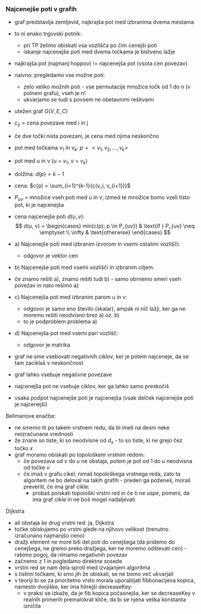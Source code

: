 ### Najcenejše poti v grafih

- graf predstavlja zemljevid, najkrajša pot med izbranima dvema mestama
- to ni enako trgovski potnik:
	- pri TP želimo obiskati vsa vozlišča po čim cenejši poti
	- iskanje najcenejše poti med dvema točkama je bistveno lažje
- najkrajša pot (najmanj hoppov) != najcenejša pot (vsota cen povezav)

- naivno: pregledamo vse možne poti:
	- zelo veliko možnih poti - vse permutacije množice točk od 1 do n (v polnem grafu), vseh je $n!$
	- ukvarjamo se tudi s povsem ne obetavnimi rešitvami

- utežen graf $G(V,E,C)$
- $c_{ij} = \text{cena povezave med i in j}$
- če dve točki nista povezani, je cena med njima neskončno
- pot med točkama $v_1$ in $v_k$: $p = <v_1, v_2, ... , v_k>$
- pot med u in v ($u$ = $v_1$, $v$ = $v_k$)
- dolžina: $d(p) = k-1$
- cena: $c(p) = \sum_{i=1}^{k-1}{c(v_i, v_{i+1})}$
- $P_{uv}$ = množice vseh poti med u in v; izmed te množice bomo vzeli tisto pot, ki je najcenejša
- cena najcenejše poti $d(u,v$):
$$
d(u, v) = 
\begin{cases}  
min(c(p); p \in P_{uv}) & \text{if } P_{uv} \neq \emptyset \\  
\infty & \text{otherwise}  
\end{cases}
$$

- a) Najcenejše poti med izbranim izvorom in vsemi ostalimi vozlišči:
	- odgovor je vektor cen
- b) Najcenejše poti med vsemi vozlišči in izbranim ciljem.
- če znamo rešiti a), znamo rešiti tudi b) - samo obrnemo smeri vseh povezav in nato rešimo a)
- c) Najcenejša pot med izbranim parom u in v:
	- odgovor je samo eno število (skalar), ampak ni nič lažji, ker ga ne moremo rešiti neodvisno brez a) oz. b)
	- to je podproblem problema a)
- d) Najcenejša pot med vsemi pari vozlišč:
	- odgovor je matrika

- graf ne sme vsebovati negativnih ciklov, ker je potem najceneje, da se tam zaciklaš v neskončnost
- graf lahko vsebuje negativne povezave
- najcenejša pot ne vsebuje ciklov, ker ga lahko samo preskočiš
- vsaka podpot najcenejše poti je najcenejša (vsak delček najcenejše poti je najcenejši)

Bellmanove enačbe:
- ne smemo iti po takem vrstnem redu, da bi imeli na desni neke neizračunane vrednosti
- že znane so tiste, ki so neodvisne od $d_x$ - to so tiste, ki ne grejo čez točko $x$
- graf moramo obiskati po topološkem vrstnim redom:
	- če povezava od $v$ do $u$ ne obstaja, potem je pot od 1 do $u$ neodvisna od točke $v$
	- če imaš v grafu cikel, nimaš topološkega vrstnega reda, zato ta algoritem ne bo deloval na takih grafih - preden ga poženeš, moraš preveriti, če ima graf cikle:
		- probaš poiskati topološki vrstni red in če ti ne uspe, pomeni, da ima graf cikle in ne boš mogel nadaljevati

Dijkstra
- ali obstaja še drug vrstni red: ja, Dijkstra
- točke obiskujemo po vrstni glede na njihovo velikost (trenutno izračunano najmanjšo ceno)
- dražji element ne more biti del poti do cenejšega (da pridemo do cenejšega, ne gremo preko dražjega, ker ne moremo odštevati cen) - rabimo pogoj, da nimamo negativnih povezav
- začnemo z 1 in pogledamo direktne sosede
- vrstni red se nam dela sproti med izvajanjem algoritma
- s tistimi točkami, ki smo jih že obiskali, se ne bomo več ukvarjali
- v teoriji bi se za prioritetno vrsto morala uporabljati fibbonacijeva kopica, namesto dvojiške, ker ima hitrejši decreaseKey:
	- v praksi se izkaže, da je fib kopica počasnejša, ker se decreaseKey v realnih primerih premalokrat kliče, da bi se njena velika konstanta izničila